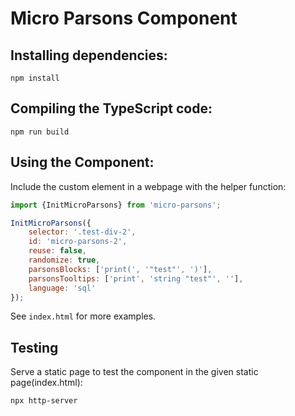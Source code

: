# Micro Parsons Component

## Installing dependencies:

```
npm install
```

## Compiling the TypeScript code:

```
npm run build
```

## Using the Component:

Include the custom element in a webpage with the helper function:

```javascript
import {InitMicroParsons} from 'micro-parsons';

InitMicroParsons({
	selector: '.test-div-2',
    id: 'micro-parsons-2',
	reuse: false,
	randomize: true,
	parsonsBlocks: ['print(', '"test"', ')'],
	parsonsTooltips: ['print', 'string "test"', ''],
	language: 'sql'
});
```

See ``index.html`` for more examples.

## Testing

Serve a static page to test the component in the given static page(index.html):

```
npx http-server
```
